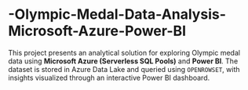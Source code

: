 # -Olympic-Medal-Data-Analysis-Microsoft-Azure-Power-BI
This project presents an analytical solution for exploring Olympic medal data using **Microsoft Azure (Serverless SQL Pools)** and **Power BI**. The dataset is stored in Azure Data Lake and queried using `OPENROWSET`, with insights visualized through an interactive Power BI dashboard.
